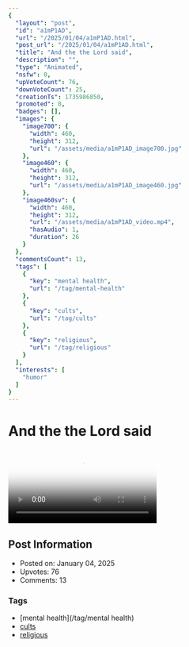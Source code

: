 ```yaml
---
{
  "layout": "post",
  "id": "a1mP1AD",
  "url": "/2025/01/04/a1mP1AD.html",
  "post_url": "/2025/01/04/a1mP1AD.html",
  "title": "And the the Lord said",
  "description": "",
  "type": "Animated",
  "nsfw": 0,
  "upVoteCount": 76,
  "downVoteCount": 25,
  "creationTs": 1735986850,
  "promoted": 0,
  "badges": [],
  "images": {
    "image700": {
      "width": 460,
      "height": 312,
      "url": "/assets/media/a1mP1AD_image700.jpg"
    },
    "image460": {
      "width": 460,
      "height": 312,
      "url": "/assets/media/a1mP1AD_image460.jpg"
    },
    "image460sv": {
      "width": 460,
      "height": 312,
      "url": "/assets/media/a1mP1AD_video.mp4",
      "hasAudio": 1,
      "duration": 26
    }
  },
  "commentsCount": 13,
  "tags": [
    {
      "key": "mental health",
      "url": "/tag/mental-health"
    },
    {
      "key": "cults",
      "url": "/tag/cults"
    },
    {
      "key": "religious",
      "url": "/tag/religious"
    }
  ],
  "interests": [
    "humor"
  ]
}
---
```


# And the the Lord said

<video controls playsinline loop poster="/assets/media/a1mP1AD_image460.jpg">
  <source src="/assets/media/a1mP1AD_video.mp4" type="video/mp4">
  Your browser does not support the video tag.
</video>

## Post Information

- Posted on: January 04, 2025
- Upvotes: 76
- Comments: 13

### Tags

- [mental health](/tag/mental health)
- [cults](/tag/cults)
- [religious](/tag/religious)
